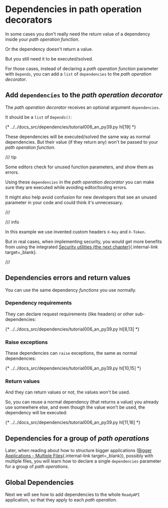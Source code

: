 # Dependencies in path operation decorators

In some cases you don't really need the return value of a dependency inside your *path operation function*.

Or the dependency doesn't return a value.

But you still need it to be executed/solved.

For those cases, instead of declaring a *path operation function* parameter with `Depends`, you can add a `list` of `dependencies` to the *path operation decorator*.

## Add `dependencies` to the *path operation decorator*

The *path operation decorator* receives an optional argument `dependencies`.

It should be a `list` of `Depends()`:

{* ../../docs_src/dependencies/tutorial006_an_py39.py hl[19] *}

These dependencies will be executed/solved the same way as normal dependencies. But their value (if they return any) won't be passed to your *path operation function*.

/// tip

Some editors check for unused function parameters, and show them as errors.

Using these `dependencies` in the *path operation decorator* you can make sure they are executed while avoiding editor/tooling errors.

It might also help avoid confusion for new developers that see an unused parameter in your code and could think it's unnecessary.

///

/// info

In this example we use invented custom headers `X-Key` and `X-Token`.

But in real cases, when implementing security, you would get more benefits from using the integrated [Security utilities (the next chapter)](../security/index.md){.internal-link target=_blank}.

///

## Dependencies errors and return values

You can use the same dependency *functions* you use normally.

### Dependency requirements

They can declare request requirements (like headers) or other sub-dependencies:

{* ../../docs_src/dependencies/tutorial006_an_py39.py hl[8,13] *}

### Raise exceptions

These dependencies can `raise` exceptions, the same as normal dependencies:

{* ../../docs_src/dependencies/tutorial006_an_py39.py hl[10,15] *}

### Return values

And they can return values or not, the values won't be used.

So, you can reuse a normal dependency (that returns a value) you already use somewhere else, and even though the value won't be used, the dependency will be executed:

{* ../../docs_src/dependencies/tutorial006_an_py39.py hl[11,16] *}

## Dependencies for a group of *path operations*

Later, when reading about how to structure bigger applications ([Bigger Applications - Multiple Files](../../tutorial/bigger-applications.md){.internal-link target=_blank}), possibly with multiple files, you will learn how to declare a single `dependencies` parameter for a group of *path operations*.

## Global Dependencies

Next we will see how to add dependencies to the whole `ReadyAPI` application, so that they apply to each *path operation*.
